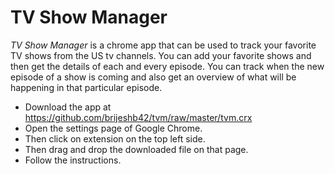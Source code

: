 TV Show Manager
===============

*TV Show Manager* is a chrome app that can be used to track your favorite TV shows from the US tv channels. You can add your favorite shows and then get the details of each and every episode. You can track when the new episode of a show is coming and also get an overview of what will be happening in that particular episode.

* Download the app at https://github.com/brijeshb42/tvm/raw/master/tvm.crx
* Open the settings page of Google Chrome.
* Then click on extension on the top left side.
* Then drag and drop the downloaded file on that page.
* Follow the instructions.